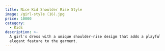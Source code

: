 ```yaml
---
title: Nice Kid Shoulder Rise Style
image: /girl-style (16).jpg
price: 10000
category:
  - Kids
description: >-
  A girl's dress with a unique shoulder-rise design that adds a playful and
  elegant feature to the garment.
---
```


